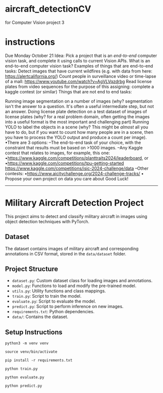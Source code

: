# aircraft_detectionCV

for Computer Vision project 3

# instructions

Due Monday October 21
Idea: Pick a project that is an _end-to-end_ computer vision task, and complete it using calls to current Vision APIs.
What is an end-to-end computer vision task?
Examples of things that are end-to-end tasks:
Detect images that have current wildfires (e.g. with data from here: https://alertcalifornia.org/)
Count people in surveillance video or time-lapse of a mall: https://www.youtube.com/watch?v=AgVLVqzdrbg
Read license plates from video sequences
for the purpose of this assigning: complete a kaggle contest (or similar)
Things that are not end to end tasks:

Running image segmentation on a number of images (why? segmentation isn't the answer to a question. It's often a useful intermediate step, but not an answer.
Doing license plate detection on a test dataset of images of license plates (why? for a real problem domain, often getting the images into a useful format is the most important and challenging part)
Running YOLO to label the objects in a scene (why? This might be _almost_ all you have to do, but if you want to count how many people are in a scene, then you have to process the YOLO output and produce a count per image).
•There are 3 options:
–The end-to-end task of your choice, with the constraint that results must be based on >1000 images.
–Any Kaggle contest that relates to images, for example, this one:
•https://www.kaggle.com/competitions/planttraits2024/leaderboard, or
•https://www.kaggle.com/competitions/tpu-getting-started
https://www.kaggle.com/competitions/isic-2024-challenge/data
–Other contests:
•https://www.aicitychallenge.org/2024-challenge-tracks/
• Propose your own project on data you care about
Good Luck!

---

# Military Aircraft Detection Project

This project aims to detect and classify military aircraft in images using object detection techniques with PyTorch.

## Dataset

The dataset contains images of military aircraft and corresponding annotations in CSV format, stored in the `data/dataset` folder.

## Project Structure

- `dataset.py`: Custom dataset class for loading images and annotations.
- `model.py`: Functions to load and modify the pre-trained model.
- `utils.py`: Utility functions and class mappings.
- `train.py`: Script to train the model.
- `evaluate.py`: Script to evaluate the model.
- `predict.py`: Script to perform inference on new images.
- `requirements.txt`: Python dependencies.
- `data/`: Contains the dataset.

## Setup Instructions

`python3 -m venv venv`

`source venv/bin/activate`

`pip install -r requirements.txt`

`python train.py`

`python evaluate.py`

`python predict.py`
